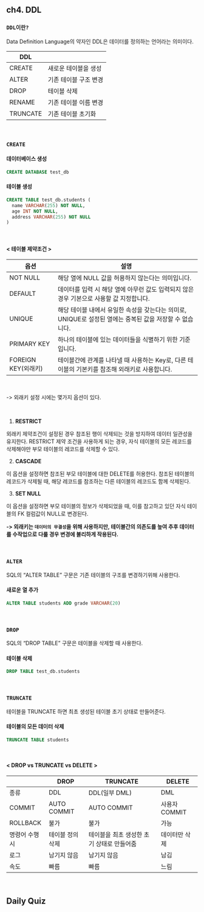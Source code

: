 ## ch4. DDL
### `DDL이란?`
Data Definition Language의 약자인 DDL은 데이터를 정의하는 언어라는 의미이다. 

| DDL | |
| --- | --- |
| CREATE | 새로운 테이블을 생성 |
| ALTER | 기존 테이블 구조 변경 |
| DROP | 테이블 삭제 |
| RENAME | 기존 테이블 이름 변경 |
| TRUNCATE | 기존 테이블 초기화 |

<br>

### `CREATE`

#### 데이터베이스 생성
```sql
CREATE DATABASE test_db
```

#### 테이블 생성
```sql
CREATE TABLE test_db.students (
  name VARCHAR(255) NOT NULL,
  age INT NOT NULL,
  address VARCHAR(255) NOT NULL
)
```

<br>

#### < 테이블 제약조건 >

| **옵션** | **설명** |
| --- | --- |
| NOT NULL | 해당 열에 NULL 값을 허용하지 않는다는 의미입니다. |
| DEFAULT | 데이터를 입력 시 해당 열에 아무런 값도 입력되지 않은 경우 기본으로 사용할 값 지정합니다. |
| UNIQUE | 해당 테이블 내에서 유일한 속성을 갖는다는 의미로, UNIQUE로 설정된 열에는 중복된 값을 저장할 수 없습니다. |
| PRIMARY KEY | 하나의 테이블에 있는 데이터들을 식별하기 위한 기준입니다.  |
| FOREIGN KEY(외래키) | 테이블간에 관계를 나타낼 때 사용하는 Key로, 다른 테이블의 기본키를 참조해 외래키로 사용합니다.  |

<br>

-> 외래키 설정 시에는 몇가지 옵션이 있다.

<br>


1. **RESTRICT**

외래키 제약조건이 설정된 경우 참조된 행이 삭제되는 것을 방지하여 데이터 일관성을 유지한다. RESTRICT 제약 조건을 사용하게 되는 경우, 자식 테이블의 모든 레코드를 삭제해야만 부모 테이블의 레코드를 삭제할 수 있다.

2. **CASCADE**

이 옵션을 설정하면 참조된 부모 테이블에 대한 DELETE를 허용한다. 참조된 테이블의 레코드가 삭제될 때, 해당 레코드를 참조하는 다른 테이블의 레코드도 함께 삭제된다.

3. **SET NULL**

이 옵션을 설정하면 부모 테이블의 정보가 삭제되었을 때, 이를 참고하고 있던 자식 테이블의 FK 컬럼값이 NULL로 변경된다.

**-> 외래키는 `데이터의 무결성`을 위해 사용하지만, 테이블간의 의존도를 높여 추후 데이터를 수작업으로 다룰 경우 변경에 불리하게 작용된다.**

<br>

### `ALTER`
SQL의 “ALTER TABLE” 구문은 기존 테이블의 구조를 변경하기위해 사용한다.
#### 새로운 열 추가

```sql
ALTER TABLE students ADD grade VARCHAR(20)
```

<br>

### `DROP`
SQL의 “DROP TABLE” 구문은 테이블을 삭제할 때 사용한다.
#### 테이블 삭제

```sql
DROP TABLE test_db.students
```

<br>

### `TRUNCATE`
테이블을 TRUNCATE 하면 최초 생성된 테이블 초기 상태로 만들어준다.
#### 테이블의 모든 데이터 삭제

```sql
TRUNCATE TABLE students
```

<br>

#### < DROP vs TRUNCATE vs DELETE >

|  | DROP | TRUNCATE | DELETE |
| --- | --- | --- | --- |
| 종류 | DDL | DDL(일부 DML) | DML |
| COMMIT | AUTO COMMIT | AUTO COMMIT | 사용자 COMMIT |
| ROLLBACK | 불가 | 불가 | 가능 |
| 명령어 수행시 | 테이블 정의 삭제 | 테이블을 최초 생성한 초기 상태로 만들어줌 | 데이터만 삭제 |
| 로그 | 남기지 않음 | 남기지 않음 | 남김 |
| 속도 | 빠름 | 빠름 | 느림 |

<br>

## Daily Quiz